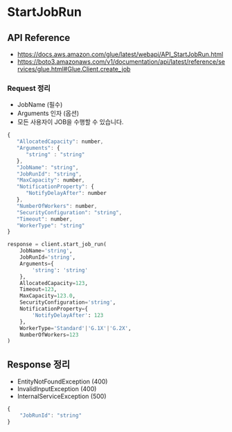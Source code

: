 # StartJobRun

## API Reference

* https://docs.aws.amazon.com/glue/latest/webapi/API_StartJobRun.html
* https://boto3.amazonaws.com/v1/documentation/api/latest/reference/services/glue.html#Glue.Client.create_job

### Request 정리

* JobName (필수)
* Arguments 인자 (옵션)
* 모든 사용자이 JOB을 수행할 수 있습니다.

```javascript
{
   "AllocatedCapacity": number,
   "Arguments": { 
      "string" : "string" 
   },
   "JobName": "string",
   "JobRunId": "string",
   "MaxCapacity": number,
   "NotificationProperty": { 
      "NotifyDelayAfter": number
   },
   "NumberOfWorkers": number,
   "SecurityConfiguration": "string",
   "Timeout": number,
   "WorkerType": "string"
}
```

```python
response = client.start_job_run(
    JobName='string',
    JobRunId='string',
    Arguments={
        'string': 'string'
    },
    AllocatedCapacity=123,
    Timeout=123,
    MaxCapacity=123.0,
    SecurityConfiguration='string',
    NotificationProperty={
        'NotifyDelayAfter': 123
    },
    WorkerType='Standard'|'G.1X'|'G.2X',
    NumberOfWorkers=123
)
```

## Response 정리

* EntityNotFoundException (400)
* InvalidInputException (400)
* InternalServiceException (500)

```javascript
{
    "JobRunId": "string"
}
```
